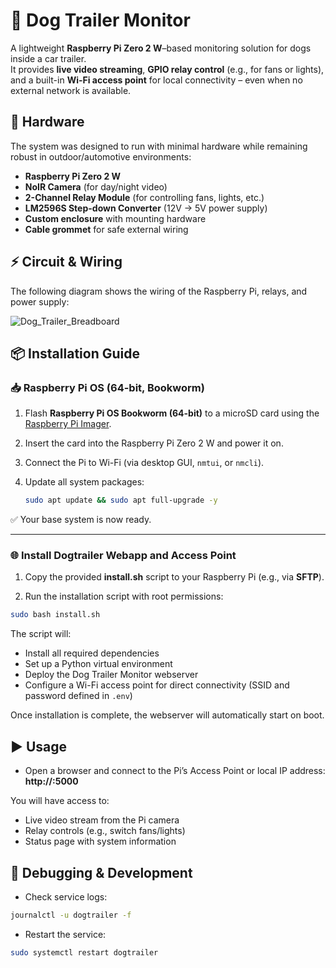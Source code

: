 # 🐶 Dog Trailer Monitor

A lightweight **Raspberry Pi Zero 2 W**–based monitoring solution for dogs inside a car trailer.  
It provides **live video streaming**, **GPIO relay control** (e.g., for fans or lights), and a built-in **Wi-Fi access point** for local connectivity – even when no external network is available.


## 🔧 Hardware

The system was designed to run with minimal hardware while remaining robust in outdoor/automotive environments:

- **Raspberry Pi Zero 2 W**  
- **NoIR Camera** (for day/night video)  
- **2-Channel Relay Module** (for controlling fans, lights, etc.)  
- **LM2596S Step-down Converter** (12V → 5V power supply)  
- **Custom enclosure** with mounting hardware  
- **Cable grommet** for safe external wiring   


## ⚡ Circuit & Wiring

The following diagram shows the wiring of the Raspberry Pi, relays, and power supply:  

![Dog_Trailer_Breadboard](https://github.com/user-attachments/assets/2f722542-6e5a-446f-82ca-80c806fdb9cd)


## 📦 Installation Guide

### 📥 Raspberry Pi OS (64-bit, Bookworm)

1. Flash **Raspberry Pi OS Bookworm (64-bit)** to a microSD card using the [Raspberry Pi Imager](https://www.raspberrypi.com/software/).
2. Insert the card into the Raspberry Pi Zero 2 W and power it on.
3. Connect the Pi to Wi-Fi (via desktop GUI, `nmtui`, or `nmcli`).  
4. Update all system packages:  

   ```bash
   sudo apt update && sudo apt full-upgrade -y
   ```

✅ Your base system is now ready.

---

### 🌐 Install Dogtrailer Webapp and Access Point

1. Copy the provided **install.sh** script to your Raspberry Pi (e.g., via **SFTP**).

2. Run the installation script with root permissions:

```bash
sudo bash install.sh
```

The script will:

- Install all required dependencies
- Set up a Python virtual environment
- Deploy the Dog Trailer Monitor webserver
- Configure a Wi-Fi access point for direct connectivity (SSID and password defined in `.env`)

Once installation is complete, the webserver will automatically start on boot.


## ▶️ Usage

- Open a browser and connect to the Pi’s Access Point or local IP address: **http://<RASPBERRY-IP>:5000**

You will have access to:

- Live video stream from the Pi camera
- Relay controls (e.g., switch fans/lights)
- Status page with system information

## 🐞 Debugging & Development

- Check service logs:
```bash
journalctl -u dogtrailer -f
```

- Restart the service:
```bash
sudo systemctl restart dogtrailer
```